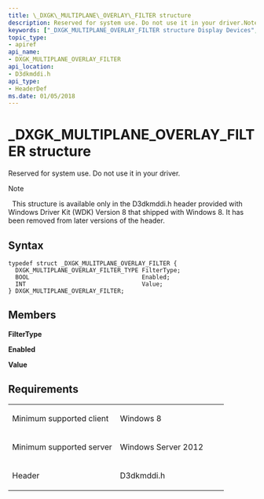 ```yaml
---
title: \_DXGK\_MULTIPLANE\_OVERLAY\_FILTER structure
description: Reserved for system use. Do not use it in your driver.Note  This structure is available only in the D3dkmddi.h header provided with Windows Driver Kit (WDK) Version 8 that shipped with Windows 8. It has been removed from later versions of the header. .
keywords: ["_DXGK_MULTIPLANE_OVERLAY_FILTER structure Display Devices", "DXGK_MULTIPLANE_OVERLAY_FILTER structure Display Devices"]
topic_type:
- apiref
api_name:
- DXGK_MULTIPLANE_OVERLAY_FILTER
api_location:
- D3dkmddi.h
api_type:
- HeaderDef
ms.date: 01/05/2018
---
```


# \_DXGK\_MULTIPLANE\_OVERLAY\_FILTER structure


Reserved for system use. Do not use it in your driver.

> [!NOTE]
>  This structure is available only in the D3dkmddi.h header provided with Windows Driver Kit (WDK) Version 8 that shipped with Windows 8. It has been removed from later versions of the header.

 

## Syntax

```ManagedCPlusPlus
typedef struct _DXGK_MULITPLANE_OVERLAY_FILTER {
  DXGK_MULTIPLANE_OVERLAY_FILTER_TYPE FilterType;
  BOOL                                Enabled;
  INT                                 Value;
} DXGK_MULTIPLANE_OVERLAY_FILTER;
```

## Members

**FilterType**

**Enabled**

**Value**

## Requirements

<table>
<colgroup>
<col width="50%" />
<col width="50%" />
</colgroup>
<tbody>
<tr class="odd">
<td align="left"><p>Minimum supported client</p></td>
<td align="left"><p>Windows 8</p></td>
</tr>
<tr class="even">
<td align="left"><p>Minimum supported server</p></td>
<td align="left"><p>Windows Server 2012</p></td>
</tr>
<tr class="odd">
<td align="left"><p>Header</p></td>
<td align="left">D3dkmddi.h</td>
</tr>
</tbody>
</table>

 

 






